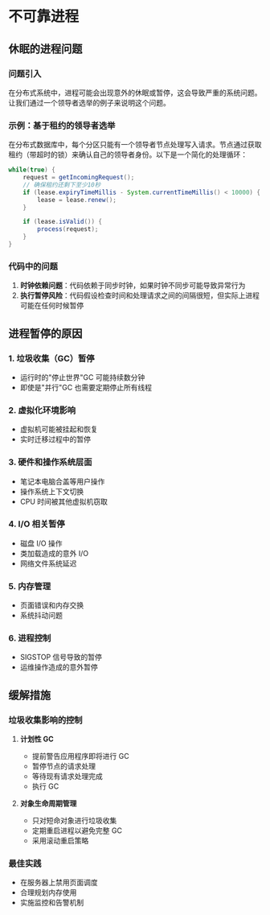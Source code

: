 # 不可靠进程

## 休眠的进程问题

### 问题引入

在分布式系统中，进程可能会出现意外的休眠或暂停，这会导致严重的系统问题。让我们通过一个领导者选举的例子来说明这个问题。

### 示例：基于租约的领导者选举

在分布式数据库中，每个分区只能有一个领导者节点处理写入请求。节点通过获取租约（带超时的锁）来确认自己的领导者身份。以下是一个简化的处理循环：

```java
while(true) {
    request = getIncomingRequest();
    // 确保租约还剩下至少10秒
    if (lease.expiryTimeMillis - System.currentTimeMillis() < 10000) {
        lease = lease.renew();
    }

    if (lease.isValid()) {
        process(request);
    }
}
```

### 代码中的问题

1. **时钟依赖问题**：代码依赖于同步时钟，如果时钟不同步可能导致异常行为
2. **执行暂停风险**：代码假设检查时间和处理请求之间的间隔很短，但实际上进程可能在任何时候暂停

## 进程暂停的原因

### 1. 垃圾收集（GC）暂停

- 运行时的"停止世界"GC 可能持续数分钟
- 即使是"并行"GC 也需要定期停止所有线程

### 2. 虚拟化环境影响

- 虚拟机可能被挂起和恢复
- 实时迁移过程中的暂停

### 3. 硬件和操作系统层面

- 笔记本电脑合盖等用户操作
- 操作系统上下文切换
- CPU 时间被其他虚拟机窃取

### 4. I/O 相关暂停

- 磁盘 I/O 操作
- 类加载造成的意外 I/O
- 网络文件系统延迟

### 5. 内存管理

- 页面错误和内存交换
- 系统抖动问题

### 6. 进程控制

- SIGSTOP 信号导致的暂停
- 运维操作造成的意外暂停

## 缓解措施

### 垃圾收集影响的控制

1. **计划性 GC**

   - 提前警告应用程序即将进行 GC
   - 暂停节点的请求处理
   - 等待现有请求处理完成
   - 执行 GC

2. **对象生命周期管理**
   - 只对短命对象进行垃圾收集
   - 定期重启进程以避免完整 GC
   - 采用滚动重启策略

### 最佳实践

- 在服务器上禁用页面调度
- 合理规划内存使用
- 实施监控和告警机制
